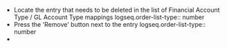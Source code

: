 - Locate the entry that needs to be deleted in the list of Financial Account Type / GL Account Type mappings
  logseq.order-list-type:: number
- Press the 'Remove' button next to the entry
  logseq.order-list-type:: number
-